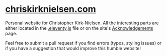 # [chriskirknielsen.com](https://chriskirknielsen.com)

Personal website for Christopher Kirk-Nielsen. All the interesting parts are either located in the [.eleventy.js](./.eleventy.js) file or on the site's [Acknowledgements](https://chriskirknielsen.com/acknowledgements/) page.

Feel free to submit a pull request if you find errors (typos, styling issues) or if you have a suggestion that would improve this humble website!
